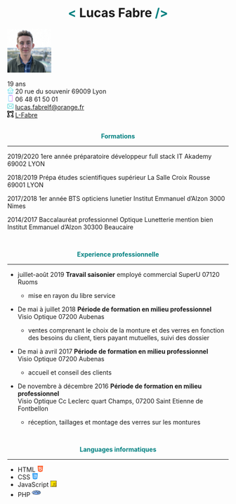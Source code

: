 <div align="center"><h1><font color=#008080><</font> Lucas Fabre <font color=#008080>/></font></h1></div>

<img src="image/img.png" width="100" height="100" />

<left>19 ans  
<img src="image/house.png" width="14" height="14" /> 20 rue du souvenir 69009 Lyon  
<img src="image/iphone.png" width="14" height="15" /> 06 48 61 50 01  
<img src="image/envelope.png" width="14" height="15" />   lucas.fabrelf@orange.fr  
<img src="image/images-2.png" width="14" height="15" /> [L-Fabre](https://github.com/L-Fabre)
<br/>
<br/>
 **<div align="center"><font color=#008080>Formations</font></div>**

-----------------------------------------------------------------  
2019/2020 1ere année préparatoire développeur full stack   IT Akademy 69002 LYON  

2018/2019  Prépa études scientifiques supérieur  La Salle Croix Rousse 69001 LYON  

2017/2018  1er année BTS opticiens lunetier  Institut Emmanuel d’Alzon 3000 Nimes  

2014/2017  Baccalauréat professionnel Optique Lunetterie mention bien  Institut Emmanuel d’Alzon 30300 Beaucaire  

<br/>

**<div align="center"><font color=#008080>Experience professionnelle</font></div>**

-----------------------------------------------------------------  
* juillet-août 2019  __Travail saisonier__ employé commercial SuperU 07120 Ruoms
  * mise en rayon du libre service

* De mai à juillet 2018 __Période de formation en milieu professionnel__  
Visio Optique 07200 Aubenas  
  * ventes comprenant le choix de la monture et des verres en fonction des besoins du   client, tiers payant mutuelles, suivi des dossier 

* De mai à avril 2017 __Période de formation en milieu professionnel__   
Visio Optique 07200 Aubenas  
  * accueil et conseil des clients

* De novembre à décembre 2016 __Période de formation en milieu professionnel__  
Visio Optique Cc Leclerc quart Champs, 07200 Saint Etienne de Fontbellon
  * réception, taillages et montage des verres sur les montures  
 



<br/>






**<div align="center"><font color=#008080>Languages informatiques</font></div>**  

-----------------------------------------------------------------
* HTML <img src="image/html-5.png" width="14" height="14" />   
* CSS <img src="image/css-3.png" width="14" height="14" />  
* JavaScript <img src="image/js.png" width="14" height="14" />  
* PHP  <img src="image/php.png" width="20" height="20" />  
 